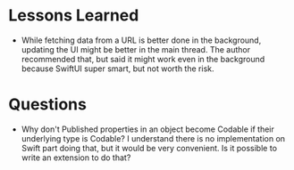 #  Lessons Learned
- While fetching data from a URL is better done in the background, updating the UI might be better in the main thread. The author recommended that, but said it might work even in the background because SwiftUI super smart, but not worth the risk.
# Questions
- Why don't Published properties in an object become Codable if their underlying type is Codable? I understand there is no implementation on Swift part doing that, but it would be very convenient. Is it possible to write an extension to do that?
